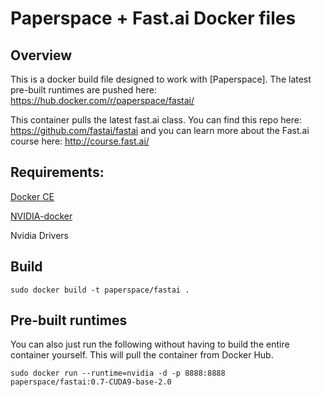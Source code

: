 # Paperspace + Fast.ai Docker files


## Overview

This is a docker build file designed to work with [Paperspace]. The latest pre-built runtimes are pushed here: https://hub.docker.com/r/paperspace/fastai/

This container pulls the latest fast.ai class. You can find this repo here: https://github.com/fastai/fastai and you can learn more about the Fast.ai course here: http://course.fast.ai/

## Requirements:

[Docker CE](https://docs.docker.com/engine/installation/linux/docker-ce/ubuntu/)

[NVIDIA-docker](https://github.com/NVIDIA/nvidia-docker)

Nvidia Drivers


## Build

`sudo docker build -t paperspace/fastai .`

## Pre-built runtimes

You can also just run the following without having to build the entire container yourself. This will pull the container from Docker Hub.

`sudo docker run --runtime=nvidia -d -p 8888:8888 paperspace/fastai:0.7-CUDA9-base-2.0`
